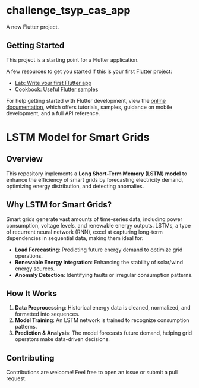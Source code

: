 # challenge_tsyp_cas_app

A new Flutter project.

## Getting Started

This project is a starting point for a Flutter application.

A few resources to get you started if this is your first Flutter project:

- [Lab: Write your first Flutter app](https://docs.flutter.dev/get-started/codelab)
- [Cookbook: Useful Flutter samples](https://docs.flutter.dev/cookbook)

For help getting started with Flutter development, view the
[online documentation](https://docs.flutter.dev/), which offers tutorials,
samples, guidance on mobile development, and a full API reference.

# LSTM Model for Smart Grids

## Overview
This repository implements a **Long Short-Term Memory (LSTM) model** to enhance the efficiency of smart grids by forecasting electricity demand, optimizing energy distribution, and detecting anomalies.

## Why LSTM for Smart Grids?
Smart grids generate vast amounts of time-series data, including power consumption, voltage levels, and renewable energy outputs. LSTMs, a type of recurrent neural network (RNN), excel at capturing long-term dependencies in sequential data, making them ideal for:

- **Load Forecasting**: Predicting future energy demand to optimize grid operations.
- **Renewable Energy Integration**: Enhancing the stability of solar/wind energy sources.
- **Anomaly Detection**: Identifying faults or irregular consumption patterns.

## How It Works
1. **Data Preprocessing**: Historical energy data is cleaned, normalized, and formatted into sequences.
2. **Model Training**: An LSTM network is trained to recognize consumption patterns.
3. **Prediction & Analysis**: The model forecasts future demand, helping grid operators make data-driven decisions.

## Contributing
Contributions are welcome! Feel free to open an issue or submit a pull request.


